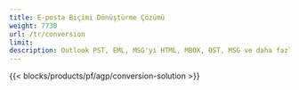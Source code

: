 ```yaml
---
title: E-posta Biçimi Dönüştürme Çözümü 
weight: 7730
url: /tr/conversion
limit: 
description: Outlook PST, EML, MSG'yi HTML, MBOX, OST, MSG ve daha fazlasına dönüştürün
---
```


{{< blocks/products/pf/agp/conversion-solution >}} 